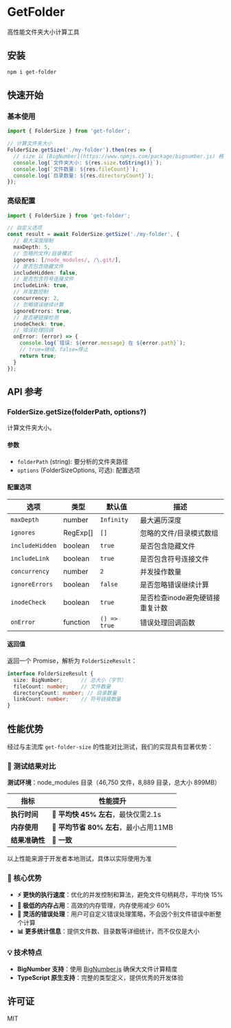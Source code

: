 # GetFolder

高性能文件夹大小计算工具

## 安装

```bash
npm i get-folder
```

## 快速开始

### 基本使用

```typescript
import { FolderSize } from 'get-folder';

// 计算文件夹大小
FolderSize.getSize('./my-folder').then(res => {
  // size 以 [BigNumber](https://www.npmjs.com/package/bignumber.js) 格式返回
  console.log(`文件夹大小: ${res.size.toString()}`);
  console.log(`文件数量: ${res.fileCount}`);
  console.log(`目录数量: ${res.directoryCount}`);
});
```

### 高级配置

```typescript
import { FolderSize } from 'get-folder';

// 自定义选项
const result = await FolderSize.getSize('./my-folder', {
  // 最大深度限制
  maxDepth: 5,
  // 忽略的文件/目录模式
  ignores: [/node_modules/, /\.git/],
  // 是否包含隐藏文件
  includeHidden: false,
  // 是否包含符号连接文件
  includeLink: true,
  // 并发数控制
  concurrency: 2,
  // 忽略错误继续计算
  ignoreErrors: true,
  // 是否硬链接检测
  inodeCheck: true,
  // 错误处理回调
  onError: (error) => {
    console.log(`错误: ${error.message} 在 ${error.path}`);
    // true=继续，false=停止
    return true;
  }
});
```

## API 参考

### FolderSize.getSize(folderPath, options?)

计算文件夹大小。

#### 参数

- `folderPath` (string): 要分析的文件夹路径
- `options` (FolderSizeOptions, 可选): 配置选项

#### 配置选项

| 选项 | 类型 | 默认值 | 描述 |
|------|------|--------|------|
| `maxDepth` | number | `Infinity` | 最大遍历深度 |
| `ignores` | RegExp[] | `[]` | 忽略的文件/目录模式数组 |
| `includeHidden` | boolean | `true` | 是否包含隐藏文件 |
| `includeLink` | boolean | `true` | 是否包含符号连接文件 |
| `concurrency` | number | `2` | 并发操作数量 |
| `ignoreErrors` | boolean | `false` | 是否忽略错误继续计算 |
| `inodeCheck` | boolean | `true` | 是否检查inode避免硬链接重复计数 |
| `onError` | function | `() => true` | 错误处理回调函数 |

#### 返回值

返回一个 Promise，解析为 `FolderSizeResult`：

```typescript
interface FolderSizeResult {
  size: BigNumber;      // 总大小（字节）
  fileCount: number;    // 文件数量
  directoryCount: number; // 目录数量
  linkCount: number;    // 符号链接数量
}
```

## 性能优势

经过与主流库 `get-folder-size` 的性能对比测试，我们的实现具有显著优势：

### 🚀 测试结果对比

**测试环境**：node_modules 目录（46,750 文件，8,889 目录，总大小 899MB）

| 指标 | 性能提升                        |
|------|-----------------------------|
| **执行时间** | **🚀 平均快 45% 左右**，最快仅需2.1s  |
| **内存使用** | **💾 平均节省 80% 左右**，最小占用11MB |
| **结果准确性** | **📏 一致**                   |

以上性能来源于开发者本地测试，具体以实际使用为准

### 🎯 核心优势

- **⚡ 更快的执行速度**：优化的并发控制和算法，避免文件句柄耗尽，平均快 15%
- **💾 极低的内存占用**：高效的内存管理，内存使用减少 60%
- **🔧 灵活的错误处理**：用户可自定义错误处理策略，不会因个别文件错误中断整个计算
- **📊 更多统计信息**：提供文件数、目录数等详细统计，而不仅仅是大小

### 💡 技术特点

- **BigNumber 支持**：使用 [BigNumber.js](https://www.npmjs.com/package/bignumber.js) 确保大文件计算精度
- **TypeScript 原生支持**：完整的类型定义，提供优秀的开发体验

## 许可证

MIT
